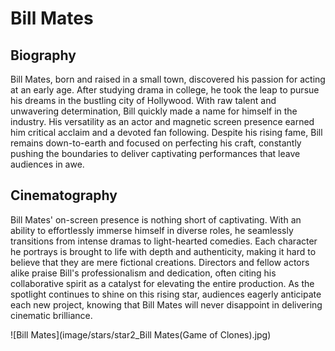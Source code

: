 # Bill Mates

## Biography

Bill Mates, born and raised in a small town, discovered his passion for acting at an early age. After studying drama in college, he took the leap to pursue his dreams in the bustling city of Hollywood. With raw talent and unwavering determination, Bill quickly made a name for himself in the industry. His versatility as an actor and magnetic screen presence earned him critical acclaim and a devoted fan following. Despite his rising fame, Bill remains down-to-earth and focused on perfecting his craft, constantly pushing the boundaries to deliver captivating performances that leave audiences in awe.

## Cinematography

Bill Mates' on-screen presence is nothing short of captivating. With an ability to effortlessly immerse himself in diverse roles, he seamlessly transitions from intense dramas to light-hearted comedies. Each character he portrays is brought to life with depth and authenticity, making it hard to believe that they are mere fictional creations. Directors and fellow actors alike praise Bill's professionalism and dedication, often citing his collaborative spirit as a catalyst for elevating the entire production. As the spotlight continues to shine on this rising star, audiences eagerly anticipate each new project, knowing that Bill Mates will never disappoint in delivering cinematic brilliance.

![Bill Mates](image/stars/star2_Bill Mates(Game of Clones).jpg)
